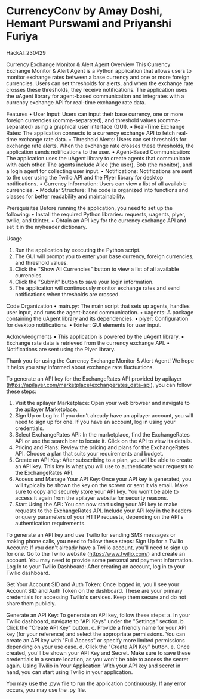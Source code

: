 # CurrencyConv by Amay Doshi, Hemant Purswami and Priyanshi Furiya
HackAI_230429


Currency Exchange Monitor & Alert Agent
Overview
This Currency Exchange Monitor & Alert Agent is a Python application that allows users to monitor exchange rates between a base currency and one or more foreign currencies. Users can set thresholds for alerts, and when the exchange rate crosses these thresholds, they receive notifications. The application uses the uAgent library for agent-based communication and integrates with a currency exchange API for real-time exchange rate data.

Features
•	User Input: Users can input their base currency, one or more foreign currencies (comma-separated), and threshold values (comma-separated) using a graphical user interface (GUI).
•	Real-Time Exchange Rates: The application connects to a currency exchange API to fetch real-time exchange rate data.
•	Threshold Alerts: Users can set thresholds for exchange rate alerts. When the exchange rate crosses these thresholds, the application sends notifications to the user.
•	Agent-Based Communication: The application uses the uAgent library to create agents that communicate with each other. The agents include Alice (the user), Bob (the monitor), and a login agent for collecting user input.
•	Notifications: Notifications are sent to the user using the Twilio API and the Plyer library for desktop notifications.
•	Currency Information: Users can view a list of all available currencies.
•	Modular Structure: The code is organized into functions and classes for better readability and maintainability.

Prerequisites
Before running the application, you need to set up the following:
•	Install the required Python libraries: requests, uagents, plyer, twilio, and tkinter.
•	Obtain an API key for the currency exchange API and set it in the myheader dictionary.

Usage
1.	Run the application by executing the Python script.
2.	The GUI will prompt you to enter your base currency, foreign currencies, and threshold values.
3.	Click the "Show All Currencies" button to view a list of all available currencies.
4.	Click the "Submit" button to save your login information.
5.	The application will continuously monitor exchange rates and send notifications when thresholds are crossed.

Code Organization
•	main.py: The main script that sets up agents, handles user input, and runs the agent-based communication.
•	uagents: A package containing the uAgent library and its dependencies.
•	plyer: Configuration for desktop notifications.
•	tkinter: GUI elements for user input.

Acknowledgments
•	This application is powered by the uAgent library.
•	Exchange rate data is retrieved from the currency exchange API.
•	Notifications are sent using the Plyer library.

Thank you for using the Currency Exchange Monitor & Alert Agent! We hope it helps you stay informed about exchange rate fluctuations.

To generate an API key for the ExchangeRates API provided by apilayer (https://apilayer.com/marketplace/exchangerates_data-api), you can follow these steps:
1.	Visit the apilayer Marketplace: Open your web browser and navigate to the apilayer Marketplace.
2.	Sign Up or Log In: If you don't already have an apilayer account, you will need to sign up for one. If you have an account, log in using your credentials.
3.	Select ExchangeRates API: In the marketplace, find the ExchangeRates API or use the search bar to locate it. Click on the API to view its details.
4.	Pricing and Plans: Review the pricing and plans for the ExchangeRates API. Choose a plan that suits your requirements and budget.
5.	Create an API Key: After subscribing to a plan, you will be able to create an API key. This key is what you will use to authenticate your requests to the ExchangeRates API.
6.	Access and Manage Your API Key: Once your API key is generated, you will typically be shown the key on the screen or sent it via email. Make sure to copy and securely store your API key. You won't be able to access it again from the apilayer website for security reasons.
7.	Start Using the API: You can now start using your API key to make requests to the ExchangeRates API. Include your API key in the headers or query parameters of your HTTP requests, depending on the API's authentication requirements.

To generate an API key and use Twilio for sending SMS messages or making phone calls, you need to follow these steps:
Sign Up for a Twilio Account: If you don't already have a Twilio account, you'll need to sign up for one. Go to the Twilio website (https://www.twilio.com/) and create an account. You may need to provide some personal and payment information.
Log In to your Twilio Dashboard: After creating an account, log in to your Twilio dashboard.

Get Your Account SID and Auth Token: Once logged in, you'll see your Account SID and Auth Token on the dashboard. These are your primary credentials for accessing Twilio's services. Keep them secure and do not share them publicly.

Generate an API Key: To generate an API key, follow these steps:
a. In your Twilio dashboard, navigate to "API Keys" under the "Settings" section.
b. Click the "Create API Key" button.
c. Provide a friendly name for your API key (for your reference) and select the appropriate permissions. You can create an API key with "Full Access" or specify more limited permissions depending on your use case.
d. Click the "Create API Key" button.
e. Once created, you'll be shown your API Key and Secret. Make sure to save these credentials in a secure location, as you won't be able to access the secret again.
Using Twilio in Your Application: With your API key and secret in hand, you can start using Twilio in your application.

You may use the .pyw file to run the application continuously. If any error occurs, you may use the .py file.
